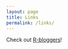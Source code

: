 ```yaml
---
layout: page
title: Links
permalink: /links/
---
```


Check out [R-bloggers](https://www.r-bloggers.com)!
